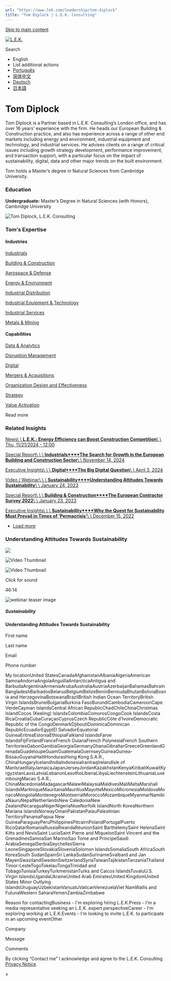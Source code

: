 ```yaml
---
url: "https://www.lek.com/leadership/tom-diplock"
title: "Tom Diplock | L.E.K. Consulting"
---
```


[Skip to main content](https://www.lek.com/leadership/tom-diplock#main-content)

[![L.E.K.](https://www.lek.com/themes/lek/images/new-logo.svg)](https://www.lek.com/ "L.E.K.")

Search

- English
- List additional actions
- [Português](https://www.lek.com/pt-br/lek-brazil)
- [简体中文](https://www.lek.com/zh-hant/lek-china)
- [Deutsch](https://www.lek.com/de/lek-germany)
- [日本語](https://www.lek.com/ja/lek-japan)

# Tom Diplock

Tom Diplock is a Partner based in L.E.K. Consulting’s London office, and has over 16 years’ experience with the firm. He heads our European Building & Construction practice, and also has experience across a range of other end markets including energy and environment, industrial equipment and technology, and industrial services. He advises clients on a range of critical issues including growth strategy development, performance improvement, and transaction support, with a particular focus on the impact of sustainability, digital, data and other major trends on the built environment.

Tom holds a Master’s degree in Natural Sciences from Cambridge University.

### Education

**Undergraduate:** Master’s Degree in Natural Sciences (with Honors), Cambridge University

![Tom Diplock, L.E.K. Consulting](https://www.lek.com/sites/default/files/profile-images/Tom-Diplock_web-newBG.jpg)

### Tom's Expertise

#### Industries

[Industrials](https://www.lek.com/industries/industrials)

[Building & Construction](https://www.lek.com/industries/building-construction)

[Aerospace & Defense](https://www.lek.com/industries/industrials/aerospace-defense)

[Energy & Environment](https://www.lek.com/industries/energy-environment)

[Industrial Distribution](https://www.lek.com/industries/industrials/industrial-distribution)

[Industrial Equipment & Technology](https://www.lek.com/industries/industrials/industrial-equipment-technology)

[Industrial Services](https://www.lek.com/industries/industrials/industrial-services)

[Metals & Mining](https://www.lek.com/industries/industrials/metals-mining)

#### Capabilities

[Data & Analytics](https://www.lek.com/capabilities/data-analytics)

[Disruption Management](https://www.lek.com/capabilities/disruption-management)

[Digital](https://www.lek.com/capabilities/digital)

[Mergers & Acquisitions](https://www.lek.com/capabilities/mergers-acquisitions)

[Organization Design and Effectiveness](https://www.lek.com/capabilities/organizational-strategy)

[Strategy](https://www.lek.com/capabilities/strategy)

[Value Activation](https://www.lek.com/capabilities/organizational-strategy/value-activation)

Read more

### Related Insights

[News\\
\\
**L.E.K.: Energy Efficiency can Boost Construction Competition**\\
\\
Thu, 11/21/2024 - 12:00](https://www.lek.com/press/lek-energy-efficiency-can-boost-construction-competition)

[Special Report\\
\\
\\
**Industrials****The Search for Growth in the European Building and Construction Sector**\\
\\
November 14, 2024](https://www.lek.com/insights/ind/eu/sr/search-growth-european-building-and-construction-sector)

[Executive Insights\\
\\
\\
**Digital****The Big Digital Question**\\
\\
April 3, 2024](https://www.lek.com/insights/dig/eu/ei/big-digital-question)

[Video / Webinar\\
\\
\\
**Sustainability****Understanding Attitudes Towards Sustainability**\\
\\
January 24, 2023](https://www.lek.com/insights/sus/eu/vd/understanding-attitudes-towards-sustainability)

[Special Report\\
\\
\\
**Building & Construction****The European Contractor Survey 2022**\\
\\
January 23, 2023](https://info.lek.com/europeancontractorsurvey2022)

[Executive Insights\\
\\
\\
**Sustainability****Why the Quest for Sustainability Must Prevail in Times of ‘Permacrisis’**\\
\\
December 15, 2022](https://www.lek.com/insights/sus/global/ei/why-quest-sustainability-must-prevail-times-permacrisis)

- [Load more](https://www.lek.com/leadership/tom-diplock?page=1 "Load more items")

### Understanding Attitudes Towards Sustainability

![](https://fast.wistia.com/embed/medias/ah2fk5ga90/swatch)

![Video Thumbnail](https://fast.wistia.com/embed/medias/ah2fk5ga90/swatch)

![Video Thumbnail](https://embed-ssl.wistia.com/deliveries/78d9805cf0f49445898abfed7236a1b9.webp?image_crop_resized=1280x720)

Click for sound

46:14

![webinar teaser image](https://www.lek.com/sites/default/files/teaser-images/understanding-attitudes-sustainability-teaser.png)

##### Sustainability

#### Understanding Attitudes Towards Sustainability

First name

Last name

Email

Phone number

My locationUnited StatesCanadaAfghanistanAlbaniaAlgeriaAmerican SamoaAndorraAngolaAnguillaAntarcticaAntigua and BarbudaArgentinaArmeniaArubaAustraliaAustriaAzerbaijanBahamasBahrainBangladeshBarbadosBelarusBelgiumBelizeBeninBermudaBhutanBoliviaBosnia and HerzegovinaBotswanaBrazilBritish Indian Ocean TerritoryBritish Virgin IslandsBruneiBulgariaBurkina FasoBurundiCambodiaCameroonCape VerdeCayman IslandsCentral African RepublicChadChileChinaChristmas IslandCocos (Keeling) IslandsColombiaComorosCongoCook IslandsCosta RicaCroatiaCubaCuraçaoCyprusCzech RepublicCôte d’IvoireDemocratic Republic of the CongoDenmarkDjiboutiDominicaDominican RepublicEcuadorEgyptEl SalvadorEquatorial GuineaEritreaEstoniaEthiopiaFalkland IslandsFaroe IslandsFijiFinlandFranceFrench GuianaFrench PolynesiaFrench Southern TerritoriesGabonGambiaGeorgiaGermanyGhanaGibraltarGreeceGreenlandGrenadaGuadeloupeGuamGuatemalaGuernseyGuineaGuinea-BissauGuyanaHaitiHondurasHong Kong S.A.R., ChinaHungaryIcelandIndiaIndonesiaIranIraqIrelandIsle of ManIsraelItalyJamaicaJapanJerseyJordanKazakhstanKenyaKiribatiKuwaitKyrgyzstanLaosLatviaLebanonLesothoLiberiaLibyaLiechtensteinLithuaniaLuxembourgMacao S.A.R., ChinaMacedoniaMadagascarMalawiMalaysiaMaldivesMaliMaltaMarshall IslandsMartiniqueMauritaniaMauritiusMayotteMexicoMicronesiaMoldovaMonacoMongoliaMontenegroMontserratMoroccoMozambiqueMyanmarNamibiaNauruNepalNetherlandsNew CaledoniaNew ZealandNicaraguaNigerNigeriaNiueNorfolk IslandNorth KoreaNorthern Mariana IslandsNorwayOmanPakistanPalauPalestinian TerritoryPanamaPapua New GuineaParaguayPeruPhilippinesPitcairnPolandPortugalPuerto RicoQatarRomaniaRussiaRwandaRéunionSaint BarthélemySaint HelenaSaint Kitts and NevisSaint LuciaSaint Pierre and MiquelonSaint Vincent and the GrenadinesSamoaSan MarinoSao Tome and PrincipeSaudi ArabiaSenegalSerbiaSeychellesSierra LeoneSingaporeSlovakiaSloveniaSolomon IslandsSomaliaSouth AfricaSouth KoreaSouth SudanSpainSri LankaSudanSurinameSvalbard and Jan MayenSwazilandSwedenSwitzerlandSyriaTaiwanTajikistanTanzaniaThailandTimor-LesteTogoTokelauTongaTrinidad and TobagoTunisiaTurkeyTurkmenistanTurks and Caicos IslandsTuvaluU.S. Virgin IslandsUgandaUkraineUnited Arab EmiratesUnited KingdomUnited States Minor Outlying IslandsUruguayUzbekistanVanuatuVaticanVenezuelaViet NamWallis and FutunaWestern SaharaYemenZambiaZimbabwe

Reason for contactingBusiness - I'm exploring hiring L.E.K.Press - I'm a media representative seeking an L.E.K. expert perspectiveCareer - I'm exploring working at L.E.K.Events - I'm looking to invite L.E.K. to participate in an upcoming eventOther

Company

Message

Comments

By clicking “Contact me” I acknowledge and agree to the L.E.K. Consulting [Privacy Notice](https://www.lek.com/lek-consulting-privacy-policy).

×